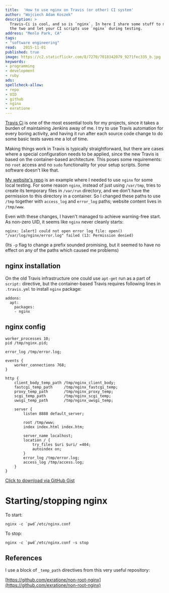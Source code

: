 ```yaml
---
title:	'How to use nginx on Travis (or other) CI system'
author: "Wojciech Adam Koszek"
description: >
  Travis-Ci is cool, and so is `nginx`. In here I share some stuff to marry
  the two and let your CI scripts use `nginx` during testing.
address: "Menlo Park, CA"
tags:
- "software engineering"
read:	2015-11-01
published: true
image: https://c2.staticflickr.com/8/7270/7018342079_9271fec335_b.jpg
keywords:
- programming
- development
- ruby
ads:
spellcheck-allow:
- repo
- UID
- github
- nginx
- exratione
---
```


[Travis Ci](http://www.travis-ci.org) is one of the most essential tools for
my projects, since it takes a burden of maintaining Jenkins away of me. I
try to use Travis automation for every boring activity, and having it run
after each source code change to do some basic tests saves me a lot of time.

Making things work in Travis is typically straightforward, but there are
cases where a special configuration needs to be applied, since the new
Travis is based on the container-based architecture. This poses some
requirements: no `root` access and no `sudo` functionality for your setup
scripts. Some software doesn't like that.

[My website's repo](http://github.com/wkoszek/me) is an example where I
needed to use `nginx` for some local testing. For some reason `nginx`,
instead of just using `/var/tmp`, tries to create its temporary files in
`/var/run` directory, and we don't have the permission to this directory in
a container. So I changed these paths to use `/tmp` together with
`access_log` and `error_log` paths; website content lives in `/tmp/www`.

Even with these changes, I haven't managed to achieve warning-free start. As
non-zero UID, it seems like `nginx` never cleanly starts:

	nginx: [alert] could not open error log file: open()
	"/var/log/nginx/error.log" failed (13: Permission denied)

(Its `-p` flag to change a prefix sounded promising, but it seemed to have
no effect on any of the paths which caused me problems)

## nginx installation

On the old Travis infrastructure one could use `apt-get` run as a part of
`script:` directive, but the container-based Travis requires following lines
in `.travis.yml` to install `nginx` package:

	addons:
	  apt:
	    packages:
	    - nginx

## nginx config

~~~nginx
worker_processes 10;
pid /tmp/nginx.pid;

error_log /tmp/error.log;

events {
	worker_connections 768;
}

http {
	client_body_temp_path /tmp/nginx_client_body;
	fastcgi_temp_path     /tmp/nginx_fastcgi_temp;
	proxy_temp_path       /tmp/nginx_proxy_temp;
	scgi_temp_path        /tmp/nginx_scgi_temp;
	uwsgi_temp_path       /tmp/nginx_uwsgi_temp;

	server {
		listen 8888 default_server;

		root /tmp/www;
		index index.html index.htm;

		server_name localhost;
		location / {
			try_files $uri $uri/ =404;
			autoindex on;
		}
		error_log /tmp/error.log;
		access_log /tmp/access.log;
	}
}
~~~

[Click to download via GitHub Gist](https://gist.github.com/wkoszek/f72b8eb36e02d07adc81)

# Starting/stopping nginx

To start:

	nginx -c `pwd`/etc/nginx.conf

To stop:

	nginx -c `pwd`/etc/nginx.conf -s stop

## References

I use a block of `_temp_path` directives from this very useful repository:

[https://github.com/exratione/non-root-nginx](https://github.com/exratione/non-root-nginx)
